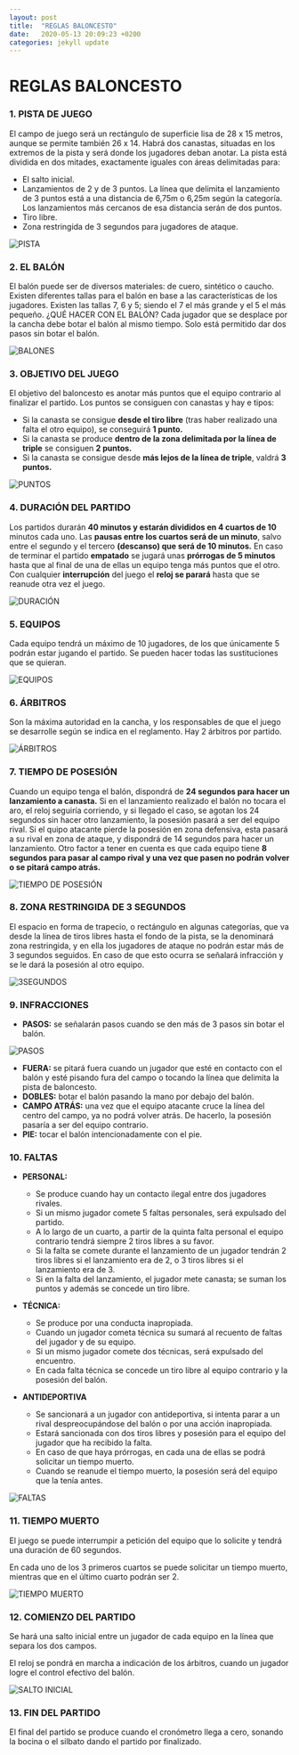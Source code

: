 ```yaml
---
layout: post
title:  "REGLAS BALONCESTO"
date:   2020-05-13 20:09:23 +0200
categories: jekyll update
---
```


# REGLAS BALONCESTO

### 1. PISTA DE JUEGO
El campo de juego será un rectángulo de superficie lisa de 28 x 15 metros, aunque se permite también 26 x 14.
Habrá dos canastas, situadas en los extremos de la pista y será donde los jugadores deban anotar.
La pista está dividida en dos mitades, exactamente iguales con áreas delimitadas para:
* El salto inicial.
* Lanzamientos de 2 y de 3 puntos. La línea que delimita el lanzamiento de 3 puntos está a una distancia de 6,75m o 6,25m según la categoría. Los lanzamientos más cercanos de esa distancia serán de dos puntos.
* Tiro libre.
* Zona restringida de 3 segundos para jugadores de ataque.

![PISTA](https://github.com/danieledufis/danieledufis.github.io/blob/master/images_text/baloncesto_pista.jpg)

### 2. EL BALÓN
El balón puede ser de diversos materiales: de cuero, sintético o caucho.
Existen diferentes tallas para el balón en base a las características de los jugadores. Existen las tallas 7, 6 y 5; siendo el 7 el más grande y el 5 el más pequeño.
¿QUÉ HACER CON EL BALÓN?
Cada jugador que se desplace por la cancha debe botar el balón al mismo tiempo. Solo está permitido dar dos pasos sin botar el balón.

![BALONES](https://github.com/danieledufis/danieledufis.github.io/blob/master/images_text/baloncesto_balones.jpg)

### 3. OBJETIVO DEL JUEGO
El objetivo del baloncesto es anotar más puntos que el equipo contrario al finalizar el partido.
Los puntos se consiguen con canastas y hay e tipos:
* Si la canasta se consigue **desde el tiro libre** (tras haber realizado una falta el otro equipo), se conseguirá **1 punto.**
* Si la canasta se produce **dentro de la zona delimitada por la línea de triple** se consiguen **2 puntos.**
* Si la canasta se consigue desde **más lejos de la línea de triple**, valdrá **3 puntos.**

![PUNTOS](https://github.com/danieledufis/danieledufis.github.io/blob/master/images_text/baloncesto_puntos.jpg)

### 4. DURACIÓN DEL PARTIDO

Los partidos durarán **40 minutos y estarán divididos en 4 cuartos de 10** minutos cada uno.
Las **pausas entre los cuartos será de un minuto**, salvo entre el segundo y el tercero **(descanso) que será de 10 minutos.**
En caso de terminar el partido **empatado** se jugará unas **prórrogas de 5 minutos** hasta que al final de una de ellas un equipo tenga más puntos que el otro.
Con cualquier **interrupción** del juego el **reloj se parará** hasta que se reanude otra vez el juego.

![DURACIÓN](https://github.com/danieledufis/danieledufis.github.io/blob/master/images_text/baloncesto_tiempo.png)

### 5. EQUIPOS

Cada equipo tendrá un máximo de 10 jugadores, de los que únicamente 5 podrán estar jugando el partido.
Se pueden hacer todas las sustituciones que se quieran.

![EQUIPOS](https://github.com/danieledufis/danieledufis.github.io/blob/master/images_text/baloncesto_equipos.jpg)
 
### 6. ÁRBITROS

Son la máxima autoridad en la cancha, y los responsables de que el juego se desarrolle según se indica en el reglamento.
Hay 2 árbitros por partido.

![ÁRBITROS](https://github.com/danieledufis/danieledufis.github.io/blob/master/images_text/baloncesto_arbitro.jpg)

### 7. TIEMPO DE POSESIÓN

Cuando un equipo tenga el balón, dispondrá de **24 segundos para hacer un lanzamiento a canasta.**
Si en el lanzamiento realizado el balón no tocara el aro, el reloj seguiría corriendo, y si llegado el caso, se agotan los 24 segundos sin hacer otro lanzamiento, la posesión pasará a ser del equipo rival.
Si el quipo atacante pierde la posesión en zona defensiva, esta  pasará a su rival en zona de ataque, y dispondrá de 14 segundos para hacer un lanzamiento.
Otro factor a tener en cuenta es que cada equipo tiene **8 segundos para pasar al campo rival y una vez que pasen no podrán volver o se pitará campo atrás.**

![TIEMPO DE POSESIÓN](https://github.com/danieledufis/danieledufis.github.io/blob/master/images_text/baloncetso_tiempo%20de%20posesion.png)
 
### 8. ZONA RESTRINGIDA DE 3 SEGUNDOS

El espacio en forma de trapecio, o rectángulo en algunas categorías, que va desde la línea de tiros libres hasta el fondo de la pista, se la denominará zona restringida, y en ella los jugadores de ataque no podrán estar más de 3 segundos seguidos.
En caso de que esto ocurra se señalará infracción y se le dará la posesión al otro equipo.

![3SEGUNDOS](https://github.com/danieledufis/danieledufis.github.io/blob/master/images_text/baloncesto_zonrastringida.jpg)

### 9. INFRACCIONES

* **PASOS:** se señalarán pasos cuando se den más de 3 pasos sin botar el balón.

![PASOS](https://github.com/danieledufis/danieledufis.github.io/blob/master/images_text/baloncesto_pasos.jpg)

* **FUERA:** se pitará fuera cuando un jugador que esté en contacto con el balón y esté pisando fura del campo o tocando la línea que delimita la pista de baloncesto.
* **DOBLES:** botar el balón pasando la mano por debajo del balón.
* **CAMPO ATRÁS:** una vez que el equipo atacante cruce la línea del centro del campo, ya no podrá volver atrás. De hacerlo, la posesión pasaría a ser del equipo contrario.
* **PIE:** tocar el balón intencionadamente con el pie.
 
### 10. FALTAS

* **PERSONAL:**
    * Se produce cuando hay un contacto ilegal entre dos jugadores rivales.
    * Si un mismo jugador comete 5 faltas personales, será expulsado del partido.
    * A lo largo de un cuarto, a partir de la quinta falta personal el equipo contrario tendrá siempre 2 tiros libres a su favor.
    * Si la falta se comete durante el lanzamiento de un jugador tendrán 2 tiros libres si el lanzamiento era de 2, o 3 tiros libres si el lanzamiento era de 3.
    * Si en la falta del lanzamiento, el jugador mete canasta; se suman los puntos y además se concede un tiro libre.

* **TÉCNICA:**
    * Se produce por una conducta inapropiada.
    * Cuando un jugador cometa técnica su sumará al recuento de faltas del jugador y de su equipo.
    * Si un mismo jugador comete dos técnicas, será expulsado del encuentro.
    * En cada falta técnica se concede un tiro libre al equipo contrario y la posesión del balón.

* **ANTIDEPORTIVA**
    * Se sancionará a un jugador con antideportiva, si intenta parar a un rival despreocupándose del balón o por una acción inapropiada.
    * Estará sancionada con dos tiros libres  y posesión para el equipo del jugador que ha recibido la falta.
    * En caso de que haya prórrogas, en cada una de ellas se podrá solicitar un tiempo muerto.
    * Cuando se reanude el tiempo muerto, la posesión será del equipo que la tenía antes.

![FALTAS](https://github.com/danieledufis/danieledufis.github.io/blob/master/images_text/baloncesto_faltas.jpg)
 
### 11. TIEMPO MUERTO

El juego se puede interrumpir a petición del equipo que lo solicite y tendrá una duración de 60 segundos.

En cada uno de los 3 primeros cuartos se puede solicitar un tiempo muerto, mientras que en el último cuarto podrán ser 2.

![TIEMPO MUERTO](https://github.com/danieledufis/danieledufis.github.io/blob/master/images_text/baloncesto_tiempomuerto.jpg)

### 12. COMIENZO DEL PARTIDO

Se hará una salto inicial entre un jugador de cada equipo en la línea que separa los dos campos.

El reloj se pondrá en marcha a indicación de los árbitros, cuando un jugador logre el control efectivo del balón.

![SALTO INICIAL](https://github.com/danieledufis/danieledufis.github.io/blob/master/images_text/balomcesto_saltoinicial.jpg)

### 13. FIN DEL PARTIDO

El final del partido se produce cuando el cronómetro llega a cero, sonando la bocina o el silbato dando el partido por finalizado.
